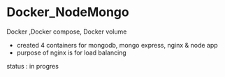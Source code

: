 # Docker_NodeMongo
Docker ,Docker compose, Docker volume


- created 4 containers for mongodb, mongo express, nginx & node app
- purpose of nginx is for load balancing

status  : in progres
